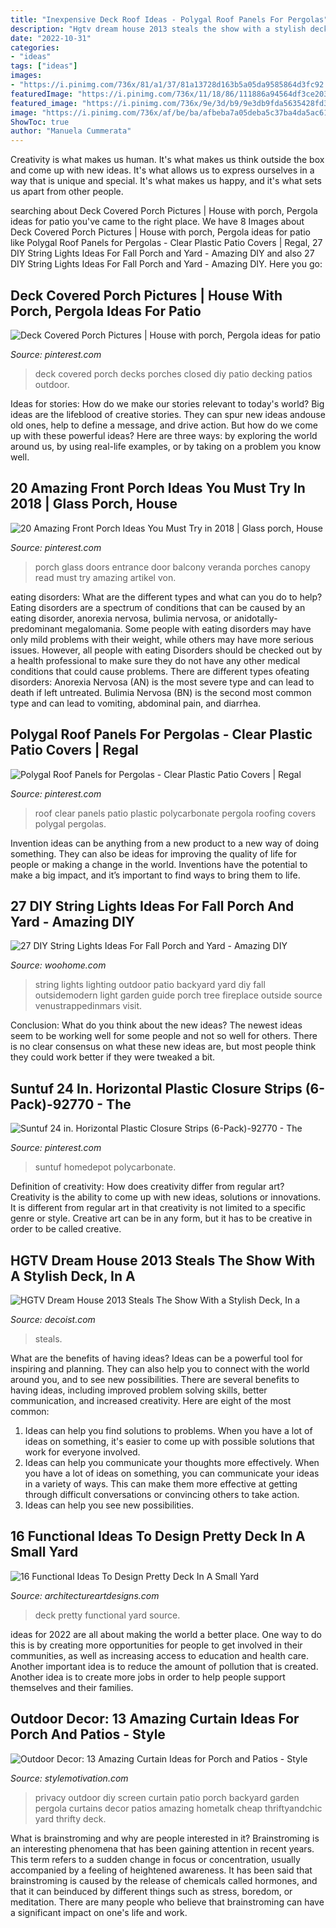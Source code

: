 ```yaml
---
title: "Inexpensive Deck Roof Ideas - Polygal Roof Panels For Pergolas"
description: "Hgtv dream house 2013 steals the show with a stylish deck, in a"
date: "2022-10-31"
categories:
- "ideas"
tags: ["ideas"]
images:
- "https://i.pinimg.com/736x/81/a1/37/81a13728d163b5a05da9585864d3fc92.jpg"
featuredImage: "https://i.pinimg.com/736x/11/18/86/111886a94564df3ce203d921d798d958.jpg"
featured_image: "https://i.pinimg.com/736x/9e/3d/b9/9e3db9fda5635428fd3ec6140d429936.jpg"
image: "https://i.pinimg.com/736x/af/be/ba/afbeba7a05deba5c37ba4da5ac61c83c--deck-covered-covered-porches.jpg"
ShowToc: true
author: "Manuela Cummerata"
---
```



Creativity is what makes us human. It's what makes us think outside the box and come up with new ideas. It's what allows us to express ourselves in a way that is unique and special. It's what makes us happy, and it's what sets us apart from other people.

	

		
searching about Deck Covered Porch Pictures | House with porch, Pergola ideas for patio you've came to the right place. We have 8 Images about Deck Covered Porch Pictures | House with porch, Pergola ideas for patio like Polygal Roof Panels for Pergolas - Clear Plastic Patio Covers | Regal, 27 DIY String Lights Ideas For Fall Porch and Yard - Amazing DIY and also 27 DIY String Lights Ideas For Fall Porch and Yard - Amazing DIY. Here you go:
		
    
## Deck Covered Porch Pictures | House With Porch, Pergola Ideas For Patio

<img loading=lazy src="https://i.pinimg.com/736x/af/be/ba/afbeba7a05deba5c37ba4da5ac61c83c--deck-covered-covered-porches.jpg" onerror="this.onerror=null;this.src='https://tse4.mm.bing.net/th?id=OIP.qe0P5CI3Pu6TvRvqWASzcwHaFj&amp;pid=15.1';" alt="Deck Covered Porch Pictures | House with porch, Pergola ideas for patio">

_Source: pinterest.com_

>deck covered porch decks porches closed diy patio decking patios outdoor. 

	

Ideas for stories: How do we make our stories relevant to today's world?
Big ideas are the lifeblood of creative stories. They can spur new ideas andouse old ones, help to define a message, and drive action. But how do we come up with these powerful ideas? Here are three ways: by exploring the world around us, by using real-life examples, or by taking on a problem you know well.

    
## 20 Amazing Front Porch Ideas You Must Try In 2018 | Glass Porch, House

<img loading=lazy src="https://i.pinimg.com/736x/11/18/86/111886a94564df3ce203d921d798d958.jpg" onerror="this.onerror=null;this.src='https://tse3.mm.bing.net/th?id=OIP.FCBL0aW0XuvWjkBu02JNKQHaNK&amp;pid=15.1';" alt="20 Amazing Front Porch Ideas You Must Try in 2018 | Glass porch, House">

_Source: pinterest.com_

>porch glass doors entrance door balcony veranda porches canopy read must try amazing artikel von. 

	

eating disorders: What are the different types and what can you do to help?
Eating disorders are a spectrum of conditions that can be caused by an eating disorder, anorexia nervosa, bulimia nervosa, or anidotally-predominant megalomania. Some people with eating disorders may have only mild problems with their weight, while others may have more serious issues. However, all people with eating Disorders should be checked out by a health professional to make sure they do not have any other medical conditions that could cause problems. 
There are different types ofeating disorders: Anorexia Nervosa (AN) is the most severe type and can lead to death if left untreated. Bulimia Nervosa (BN) is the second most common type and can lead to vomiting, abdominal pain, and diarrhea.

    
## Polygal Roof Panels For Pergolas - Clear Plastic Patio Covers | Regal

<img loading=lazy src="https://i.pinimg.com/736x/9e/3d/b9/9e3db9fda5635428fd3ec6140d429936.jpg" onerror="this.onerror=null;this.src='https://tse3.mm.bing.net/th?id=OIP.tTPJCLnQE1MoFd9sU95cUgHaHa&amp;pid=15.1';" alt="Polygal Roof Panels for Pergolas - Clear Plastic Patio Covers | Regal">

_Source: pinterest.com_

>roof clear panels patio plastic polycarbonate pergola roofing covers polygal pergolas. 

	

Invention ideas can be anything from a new product to a new way of doing something. They can also be ideas for improving the quality of life for people or making a change in the world. Inventions have the potential to make a big impact, and it’s important to find ways to bring them to life.

    
## 27 DIY String Lights Ideas For Fall Porch And Yard - Amazing DIY

<img loading=lazy src="http://www.woohome.com/wp-content/uploads/2017/09/string-lighting-ideas-for-Fall-yard-and-garden-19.jpg" onerror="this.onerror=null;this.src='https://tse3.mm.bing.net/th?id=OIP.JSTGUVSd9RnxvWRBJZKV5gHaKG&amp;pid=15.1';" alt="27 DIY String Lights Ideas For Fall Porch and Yard - Amazing DIY">

_Source: woohome.com_

>string lights lighting outdoor patio backyard yard diy fall outsidemodern light garden guide porch tree fireplace outside source venustrappedinmars visit. 

	

Conclusion: What do you think about the new ideas?
The newest ideas seem to be working well for some people and not so well for others. There is no clear consensus on what these new ideas are, but most people think they could work better if they were tweaked a bit.

    
## Suntuf 24 In. Horizontal Plastic Closure Strips (6-Pack)-92770 - The

<img loading=lazy src="https://i.pinimg.com/736x/81/a1/37/81a13728d163b5a05da9585864d3fc92.jpg" onerror="this.onerror=null;this.src='https://tse2.mm.bing.net/th?id=OIP.kYM2zq4UdVCDlY-IgXIBGwHaFj&amp;pid=15.1';" alt="Suntuf 24 in. Horizontal Plastic Closure Strips (6-Pack)-92770 - The">

_Source: pinterest.com_

>suntuf homedepot polycarbonate. 

	

Definition of creativity: How does creativity differ from regular art?
Creativity is the ability to come up with new ideas, solutions or innovations. It is different from regular art in that creativity is not limited to a specific genre or style. Creative art can be in any form, but it has to be creative in order to be called creative.

    
## HGTV Dream House 2013 Steals The Show With A Stylish Deck, In A

<img loading=lazy src="https://cdn.decoist.com/wp-content/uploads/2013/05/fancy-deck-area.jpg" onerror="this.onerror=null;this.src='https://tse4.mm.bing.net/th?id=OIP.tAbFTUJkdDbxmZkVZDjHZwHaFj&amp;pid=15.1';" alt="HGTV Dream House 2013 Steals The Show With a Stylish Deck, In a">

_Source: decoist.com_

>steals. 

	

What are the benefits of having ideas?
Ideas can be a powerful tool for inspiring and planning. They can also help you to connect with the world around you, and to see new possibilities. There are several benefits to having ideas, including improved problem solving skills, better communication, and increased creativity. Here are eight of the most common: 
1. Ideas can help you find solutions to problems. When you have a lot of ideas on something, it's easier to come up with possible solutions that work for everyone involved.
2. Ideas can help you communicate your thoughts more effectively. When you have a lot of ideas on something, you can communicate your ideas in a variety of ways. This can make them more effective at getting through difficult conversations or convincing others to take action. 
3. Ideas can help you see new possibilities.

    
## 16 Functional Ideas To Design Pretty Deck In A Small Yard

<img loading=lazy src="http://www.architectureartdesigns.com/wp-content/uploads/2016/03/4-53.jpg" onerror="this.onerror=null;this.src='https://tse3.mm.bing.net/th?id=OIP.Ou1l4RAM0ZPzZadsOETDMwHaLI&amp;pid=15.1';" alt="16 Functional Ideas To Design Pretty Deck In A Small Yard">

_Source: architectureartdesigns.com_

>deck pretty functional yard source. 

	

ideas for 2022 are all about making the world a better place. One way to do this is by creating more opportunities for people to get involved in their communities, as well as increasing access to education and health care. Another important idea is to reduce the amount of pollution that is created. Another idea is to create more jobs in order to help people support themselves and their families.

    
## Outdoor Decor: 13 Amazing Curtain Ideas For Porch And Patios - Style

<img loading=lazy src="https://homebnc.com/homeimg/2017/05/04-outdoor-curtain-ideas-homebnc.png" onerror="this.onerror=null;this.src='https://tse3.mm.bing.net/th?id=OIP.n1rzoBk5qlKj7Y2LKpUA6wHaKZ&amp;pid=15.1';" alt="Outdoor Decor: 13 Amazing Curtain Ideas for Porch and Patios - Style">

_Source: stylemotivation.com_

>privacy outdoor diy screen curtain patio porch backyard garden pergola curtains decor patios amazing hometalk cheap thriftyandchic yard thrifty deck. 

	

What is brainstroming and why are people interested in it?
Brainstroming is an interesting phenomena that has been gaining attention in recent years. This term refers to a sudden change in focus or concentration, usually accompanied by a feeling of heightened awareness. It has been said that brainstroming is caused by the release of chemicals called hormones, and that it can beinduced by different things such as stress, boredom, or meditation. There are many people who believe that brainstroming can have a significant impact on one's life and work.

